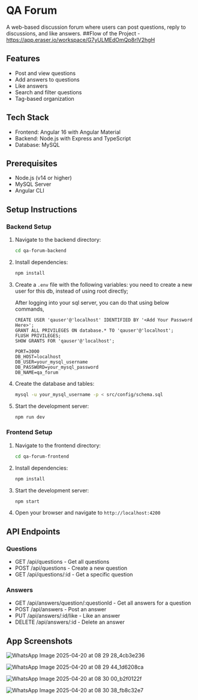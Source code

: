 # QA Forum

A web-based discussion forum where users can post questions, reply to discussions, and like answers.
##Flow of the Project
-https://app.eraser.io/workspace/G7yULMEdOmQp8rlV2hgH

## Features

- Post and view questions
- Add answers to questions
- Like answers
- Search and filter questions
- Tag-based organization

## Tech Stack

- Frontend: Angular 16 with Angular Material
- Backend: Node.js with Express and TypeScript
- Database: MySQL

## Prerequisites

- Node.js (v14 or higher)
- MySQL Server
- Angular CLI

## Setup Instructions

### Backend Setup

1. Navigate to the backend directory:
   ```bash
   cd qa-forum-backend
   ```

2. Install dependencies:
   ```bash
   npm install
   ```

3. Create a `.env` file with the following variables:
    you need to create a new user for this db, instead of using root directly;

    After logging into your sql server, you can do that using below commands,
    
    ```
    CREATE USER 'qauser'@'localhost' IDENTIFIED BY '<Add Your Password Here>';
    GRANT ALL PRIVILEGES ON database.* TO 'qauser'@'localhost';
    FLUSH PRIVILEGES;
    SHOW GRANTS FOR 'qauser'@'localhost';
    ```

   ```
   PORT=3000
   DB_HOST=localhost
   DB_USER=your_mysql_username
   DB_PASSWORD=your_mysql_password
   DB_NAME=qa_forum
   ```

4. Create the database and tables:
   ```bash
   mysql -u your_mysql_username -p < src/config/schema.sql
   ```

5. Start the development server:
   ```bash
   npm run dev
   ```

### Frontend Setup

1. Navigate to the frontend directory:
   ```bash
   cd qa-forum-frontend
   ```

2. Install dependencies:
   ```bash
   npm install
   ```

3. Start the development server:
   ```bash
   npm start
   ```

4. Open your browser and navigate to `http://localhost:4200`

## API Endpoints

### Questions
- GET /api/questions - Get all questions
- POST /api/questions - Create a new question
- GET /api/questions/:id - Get a specific question

### Answers
- GET /api/answers/question/:questionId - Get all answers for a question
- POST /api/answers - Post an answer
- PUT /api/answers/:id/like - Like an answer
- DELETE /api/answers/:id - Delete an answer

## App Screenshots
![WhatsApp Image 2025-04-20 at 08 29 28_4cb3e236](https://github.com/user-attachments/assets/7edd784a-c851-431c-b432-bc25e35d4aa5)


![WhatsApp Image 2025-04-20 at 08 29 44_1d6208ca](https://github.com/user-attachments/assets/39f45440-5dd0-4e24-8038-a8b45e60a4b2)


![WhatsApp Image 2025-04-20 at 08 30 00_b2f0122f](https://github.com/user-attachments/assets/bcf6591b-35d2-4a71-a7a2-6b28bec27804)


![WhatsApp Image 2025-04-20 at 08 30 38_fb8c32e7](https://github.com/user-attachments/assets/bb6dbdce-a49d-40fb-b2d5-d000da7c0e36)
